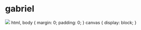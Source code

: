 # gabriel
![](https://media.tenor.com/YS05rtOt28IAAAAM/anthony-manchester-united.gif)
html, body {
  margin: 0;
  padding: 0;
}
canvas {
  display: block;
}
